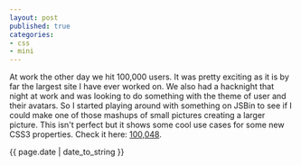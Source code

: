 ```yaml
---
layout: post
published: true
categories: 
- css
- mini
---
```


<div>
  <div>
	<p class="intro"><span class="first-letter">A</span>t work the other day we hit 100,000 users.  It was pretty exciting as it is by far the largest site I have ever worked on.  We also had a hacknight that night at work and was looking to do something with the theme of user and their avatars.  So I started playing around with something on JSBin to see if I could make one of those mashups of small pictures creating a larger picture.  This isn't perfect but it shows some cool use cases for some new CSS3 properties.  Check it here: <a href='http://jsbin.com/agutig/3/'>100,048</a>.</p>
	
<p>{{ page.date | date_to_string }}</p>
	</div>
</div>